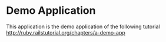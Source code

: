 # Demo Application
This application is the demo application of the following tutorial
http://ruby.railstutorial.org/chapters/a-demo-app